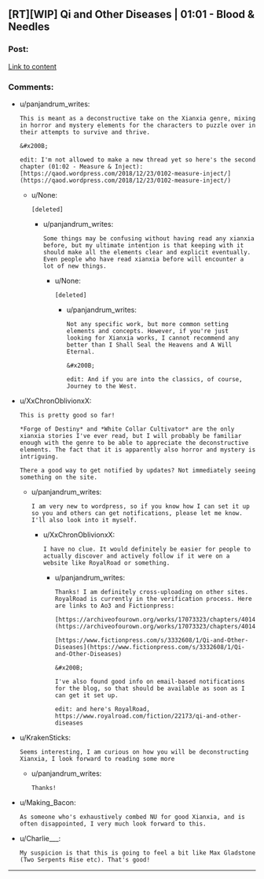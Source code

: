 ## [RT][WIP] Qi and Other Diseases | 01:01 - Blood & Needles

### Post:

[Link to content](https://qaod.wordpress.com/2018/12/19/blood-and-needles/)

### Comments:

- u/panjandrum_writes:
  ```
  This is meant as a deconstructive take on the Xianxia genre, mixing in horror and mystery elements for the characters to puzzle over in their attempts to survive and thrive.

  &#x200B;

  edit: I'm not allowed to make a new thread yet so here's the second chapter (01:02 - Measure & Inject): [https://qaod.wordpress.com/2018/12/23/0102-measure-inject/](https://qaod.wordpress.com/2018/12/23/0102-measure-inject/)
  ```

  - u/None:
    ```
    [deleted]
    ```

    - u/panjandrum_writes:
      ```
      Some things may be confusing without having read any xianxia before, but my ultimate intention is that keeping with it should make all the elements clear and explicit eventually. Even people who have read xianxia before will encounter a lot of new things.
      ```

      - u/None:
        ```
        [deleted]
        ```

        - u/panjandrum_writes:
          ```
          Not any specific work, but more common setting elements and concepts. However, if you're just looking for Xianxia works, I cannot recommend any better than I Shall Seal the Heavens and A Will Eternal.

          &#x200B;

          edit: And if you are into the classics, of course, Journey to the West.
          ```

- u/XxChronOblivionxX:
  ```
  This is pretty good so far!

  *Forge of Destiny* and *White Collar Cultivator* are the only xianxia stories I've ever read, but I will probably be familiar enough with the genre to be able to appreciate the deconstructive elements. The fact that it is apparently also horror and mystery is intriguing.

  There a good way to get notified by updates? Not immediately seeing something on the site.
  ```

  - u/panjandrum_writes:
    ```
    I am very new to wordpress, so if you know how I can set it up so you and others can get notifications, please let me know. I'll also look into it myself.
    ```

    - u/XxChronOblivionxX:
      ```
      I have no clue. It would definitely be easier for people to actually discover and actively follow if it were on a website like RoyalRoad or something.
      ```

      - u/panjandrum_writes:
        ```
        Thanks! I am definitely cross-uploading on other sites. RoyalRoad is currently in the verification process. Here are links to Ao3 and Fictionpress:

        [https://archiveofourown.org/works/17073323/chapters/40148003](https://archiveofourown.org/works/17073323/chapters/40148003)

        [https://www.fictionpress.com/s/3332608/1/Qi-and-Other-Diseases](https://www.fictionpress.com/s/3332608/1/Qi-and-Other-Diseases)

        &#x200B;

        I've also found good info on email-based notifications for the blog, so that should be available as soon as I can get it set up.

        edit: and here's RoyalRoad, https://www.royalroad.com/fiction/22173/qi-and-other-diseases
        ```

- u/KrakenSticks:
  ```
  Seems interesting, I am curious on how you will be deconstructing Xianxia, I look forward to reading some more
  ```

  - u/panjandrum_writes:
    ```
    Thanks!
    ```

- u/Making_Bacon:
  ```
  As someone who's exhaustively combed NU for good Xianxia, and is often disappointed, I very much look forward to this.
  ```

- u/Charlie___:
  ```
  My suspicion is that this is going to feel a bit like Max Gladstone (Two Serpents Rise etc). That's good!
  ```

---

